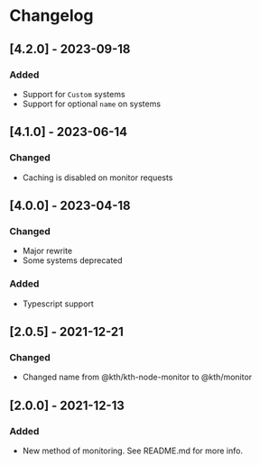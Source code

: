 # Changelog

## [4.2.0] - 2023-09-18

### Added

- Support for `Custom` systems
- Support for optional `name` on systems

## [4.1.0] - 2023-06-14

### Changed

- Caching is disabled on monitor requests

## [4.0.0] - 2023-04-18

### Changed

- Major rewrite
- Some systems deprecated

### Added

- Typescript support

## [2.0.5] - 2021-12-21

### Changed

- Changed name from @kth/kth-node-monitor to @kth/monitor

## [2.0.0] - 2021-12-13

### Added

- New method of monitoring. See README.md for more info.
